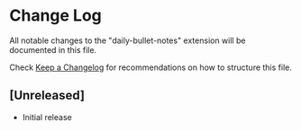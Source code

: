 # Change Log

All notable changes to the "daily-bullet-notes" extension will be documented in this file.

Check [Keep a Changelog](http://keepachangelog.com/) for recommendations on how to structure this file.

## [Unreleased]

- Initial release